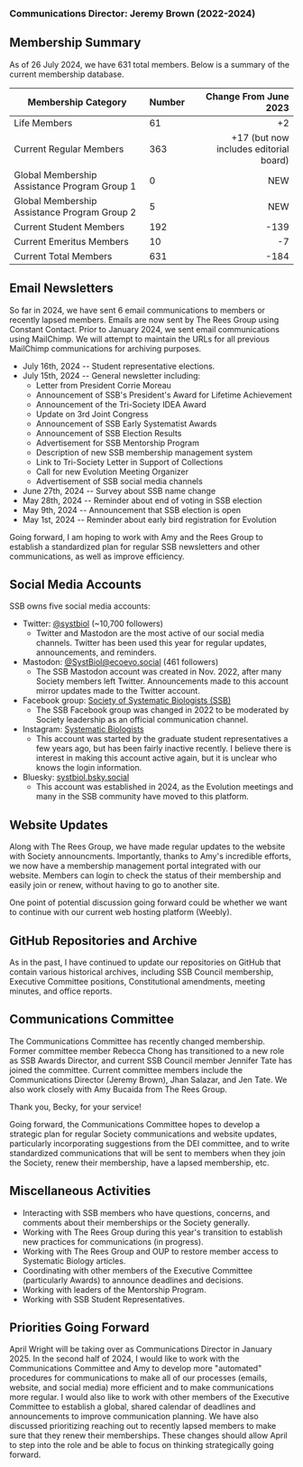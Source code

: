 ### Communications Director: Jeremy Brown (2022-2024)

## Membership Summary

As of 26 July 2024, we have 631 total members.  Below is a summary of the current membership database.

**Membership Category**|**Number**|**Change From June 2023**
-----|-----|-----:
Life Members|61|+2
Current Regular Members|363|+17 (but now includes editorial board)
Global Membership Assistance Program Group 1 | 0 | NEW
Global Membership Assistance Program Group 2 | 5 | NEW
Current Student Members|192|-139
Current Emeritus Members|10|-7
Current Total Members|631|-184

## Email Newsletters

So far in 2024, we have sent 6 email communications to members or recently lapsed members. Emails are now sent by The Rees Group using Constant Contact. Prior to January 2024, we sent email communications using MailChimp. We will attempt to maintain the URLs for all previous MailChimp communications for archiving purposes.

- July 16th, 2024 -- Student representative elections.
- July 15th, 2024 -- General newsletter including:
	- Letter from President Corrie Moreau
	- Announcement of SSB's President's Award for Lifetime Achievement
	- Announcement of the Tri-Society IDEA Award
	- Update on 3rd Joint Congress
	- Announcement of SSB Early Systematist Awards
	- Announcement of SSB Election Results
	- Advertisement for SSB Mentorship Program
	- Description of new SSB membership management system
	- Link to Tri-Society Letter in Support of Collections
	- Call for new Evolution Meeting Organizer
	- Advertisement of SSB social media channels
- June 27th, 2024 -- Survey about SSB name change
- May 28th, 2024 -- Reminder about end of voting in SSB election
- May 9th, 2024 -- Announcement that SSB election is open
- May 1st, 2024 -- Reminder about early bird registration for Evolution

Going forward, I am hoping to work with Amy and the Rees Group to establish a standardized plan for regular SSB newsletters and other communications, as well as improve efficiency.

## Social Media Accounts

SSB owns five social media accounts:

- Twitter: [@systbiol](https://twitter.com/systbiol) (~10,700 followers)
	- Twitter and Mastodon are the most active of our social media channels. Twitter has been used this year for regular updates, announcements, and reminders.
- Mastodon: [@SystBiol@ecoevo.social](https://ecoevo.social/@SystBiol) (461 followers)
	- The SSB Mastodon account was created in Nov. 2022, after many Society members left Twitter. Announcements made to this account mirror updates made to the Twitter account.
- Facebook group: [Society of Systematic Biologists (SSB)](https://www.facebook.com/groups/SocietySystematicBiologists/)
	- The SSB Facebook group was changed in 2022 to be moderated by Society leadership as an official communication channel.
- Instagram: [Systematic Biologists](https://www.instagram.com/systematicbiologists/)
	- This account was started by the graduate student representatives a few years ago, but has been fairly inactive recently. I believe there is interest in making this account active again, but it is unclear who knows the login information.
- Bluesky: [systbiol.bsky.social](https://bsky.app/profile/systbiol.bsky.social)
	- This account was established in 2024, as the Evolution meetings and many in the SSB community have moved to this platform.

## Website Updates

Along with The Rees Group, we have made regular updates to the website with Society announcments. Importantly, thanks to Amy's incredible efforts, we now have a membership management portal integrated with our website. Members can login to check the status of their membership and easily join or renew, without having to go to another site.

One point of potential discussion going forward could be whether we want to continue with our current web hosting platform (Weebly).

## GitHub Repositories and Archive

As in the past, I have continued to update our repositories on GitHub that contain various historical archives, including SSB Council membership, Executive Committee positions, Constitutional amendments, meeting minutes, and office reports.

## Communications Committee

The Communications Committee has recently changed membership. Former committee member Rebecca Chong has transitioned to a new role as SSB Awards Director, and current SSB Council member Jennifer Tate has joined the committee. Current committee members include the Communications Director (Jeremy Brown), Jhan Salazar, and Jen Tate. We also work closely with Amy Bucaida from The Rees Group.

Thank you, Becky, for your service!

Going forward, the Communications Committee hopes to develop a strategic plan for regular Society communications and website updates, particularly incorporating suggestions from the DEI committee, and to write standardized communications that will be sent to members when they join the Society, renew their membership, have a lapsed membership, etc.

## Miscellaneous Activities

- Interacting with SSB members who have questions, concerns, and comments about their memberships or the Society generally.
- Working with The Rees Group during this year's transition to establish new practices for communications (in progress).
- Working with The Rees Group and OUP to restore member access to Systematic Biology articles.
- Coordinating with other members of the Executive Committee (particularly Awards) to announce deadlines and decisions.
- Working with leaders of the Mentorship Program.
- Working with SSB Student Representatives.

## Priorities Going Forward

April Wright will be taking over as Communications Director in January 2025. In the second half of 2024, I would like to work with the Communications Committee and Amy to develop more "automated" procedures for communications to make all of our processes (emails, website, and social media) more efficient and to make communications more regular. I would also like to work with other members of the Executive Committee to establish a global, shared calendar of deadlines and announcements to improve communication planning. We have also discussed prioritizing reaching out to recently lapsed members to make sure that they renew their memberships. These changes should allow April to step into the role and be able to focus on thinking strategically going forward.

